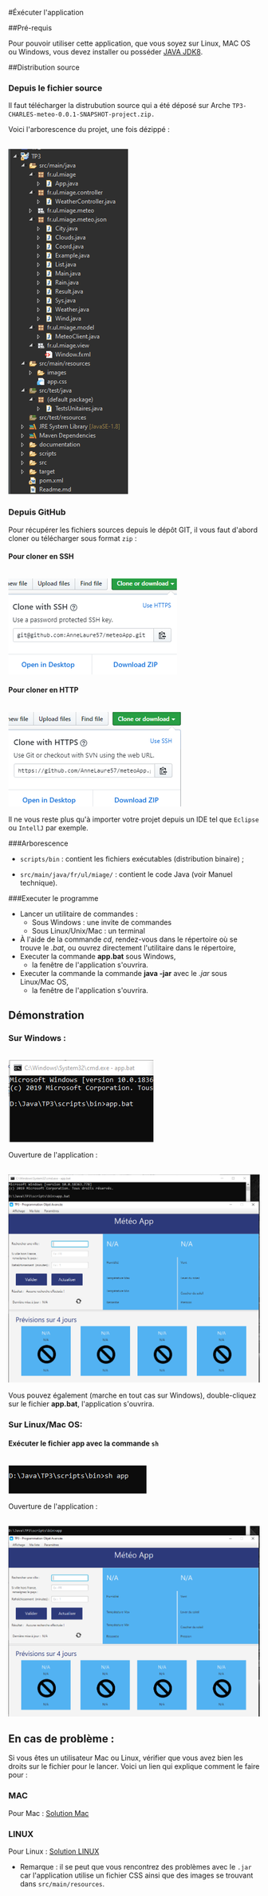 #Éxécuter l'application 

##Pré-requis

Pour pouvoir utiliser cette application, que vous soyez sur Linux, MAC OS ou Windows, vous devez installer ou posséder <a href="https://www.oracle.com/java/technologies/javase-jdk8-downloads.html">JAVA JDK8</a>.

##Distribution source

### Depuis le fichier source

Il faut télécharger la distrubution source qui a été déposé sur Arche `TP3-CHARLES-meteo-0.0.1-SNAPSHOT-project.zip.`

Voici l'arborescence du projet, une fois dézippé :

</br>![Image not found](images/conf.png "install")

### Depuis GitHub

Pour récupérer les fichiers sources depuis le dépôt GIT, il vous faut d'abord cloner ou télécharger sous format `zip` :

#### Pour cloner en SSH

</br>![Image not found](images/git_ssh.png "install")

#### Pour cloner en HTTP

</br>![Image not found](images/git_http.png "install")

Il ne vous reste plus qu'à importer votre projet depuis un IDE tel que `Eclipse` ou `IntellJ` par exemple. 

###Arborescence

* `scripts/bin` : contient les fichiers exécutables (distribution binaire) ;

* `src/main/java/fr/ul/miage/` : contient le code Java (voir Manuel technique).

###Executer le programme

* Lancer un utilitaire de commandes :
	* Sous Windows : une invite de commandes
	* Sous Linux/Unix/Mac  : un terminal
* À l'aide de la commande *cd*, rendez-vous dans le répertoire où se trouve le *.bat*, ou ouvrez directement l'utilitaire dans le répertoire,
* Executer la commande **app.bat** sous Windows,
	* la fenêtre de l'application s'ouvrira.
* Executer la commande la commande **java -jar** avec le *.jar* sous Linux/Mac OS,
	* la fenêtre de l'application s'ouvrira.

## Démonstration

### Sur Windows :

</br>![Image not found](images/install.png "install")

Ouverture de l'application :

</br>![Image not found](images/install2.png "install")

Vous pouvez également (marche en tout cas sur Windows), double-cliquez sur le fichier **app.bat**, l'application s'ouvrira.

### Sur Linux/Mac OS:

#### Exécuter le fichier app avec la commande `sh`
</br>![Image not found](images/install3.png "install")

Ouverture de l'application :

</br>![Image not found](images/install4.png "install")

## En cas de problème :

Si vous êtes un utilisateur Mac ou Linux, vérifier que vous avez bien les droits sur le fichier pour le lancer. Voici un lien qui explique comment le faire pour :

### MAC

Pour Mac : <a href="https://www.alvinpoh.com/how-to-make-and-run-batch-files-in-terminal-in-mac-osx/">Solution Mac</a>

### LINUX

Pour Linux : <a href="https://stackoverflow.com/questions/17015449/how-do-i-run-sh-or-bat-files-from-terminal">Solution LINUX</a>

* Remarque : il se peut que vous rencontrez des problèmes avec le `.jar` car l'application utilise un fichier CSS ainsi que des images se trouvant dans `src/main/resources`.